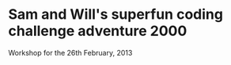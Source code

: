 Sam and Will's superfun coding challenge adventure 2000
=================

Workshop for the 26th February, 2013